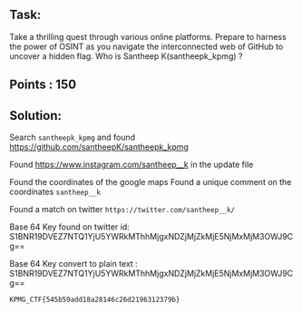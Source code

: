## Task:
Take a thrilling quest through various online platforms. Prepare to harness the power of OSINT as you navigate the interconnected web of GitHub to uncover a hidden flag. Who is Santheep K(santheepk_kpmg) ?

## Points : 150

## Solution:
Search `santheepk_kpmg`
and found https://github.com/santheepK/santheepk_kpmg

Found https://www.instagram.com/santheep__k in the update file

Found the coordinates of the google maps
Found a unique comment on the coordinates
`santheep__k`

Found a match on twitter 
`https://twitter.com/santheep__k/`

Base 64 Key found on twitter id:
S1BNR19DVEZ7NTQ1YjU5YWRkMThhMjgxNDZjMjZkMjE5NjMxMjM3OWJ9Cg==

Base 64 Key convert to plain text :
S1BNR19DVEZ7NTQ1YjU5YWRkMThhMjgxNDZjMjZkMjE5NjMxMjM3OWJ9Cg==

```
KPMG_CTF{545b59add18a28146c26d2196312379b}
```


